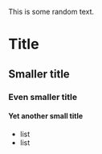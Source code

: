 This is some random text.

# Title
## Smaller title
### Even smaller title
#### Yet another small title

* list
* list
